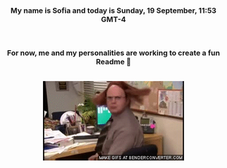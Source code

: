 


<div align="center">
<h3 >My name is Sofia and today is Sunday, 19 September, 11:53 GMT-4</h3><br>
<h3 >For now, me and my personalities are working to create a fun Readme 👋
</h3><br>
<img src='img/dwight.gif' alt='working...'/>
</div>
